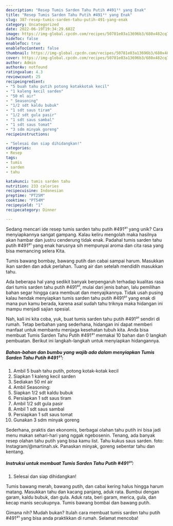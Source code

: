 ```yaml
---
description: "Resep Tumis Sarden Tahu Putih #491³¹ yang Enak"
title: "Resep Tumis Sarden Tahu Putih #491³¹ yang Enak"
slug: 387-resep-tumis-sarden-tahu-putih-491-yang-enak
category: Uncategorized
date: 2022-06-19T19:34:29.602Z
image: https://img-global.cpcdn.com/recipes/50781e03a13696b3/680x482cq70/tumis-sarden-tahu-putih-491-foto-resep-utama.jpg
hideToc: false
enableToc: true
enableTocContent: false
thumbnail: https://img-global.cpcdn.com/recipes/50781e03a13696b3/680x482cq70/tumis-sarden-tahu-putih-491-foto-resep-utama.jpg
cover: https://img-global.cpcdn.com/recipes/50781e03a13696b3/680x482cq70/tumis-sarden-tahu-putih-491-foto-resep-utama.jpg
author: Admin
authorAv: notfound
ratingvalue: 4.3
reviewcount: 25
recipeingredient:
- "5 buah tahu putih potong kotakkotak kecil"
- "1 kaleng kecil sarden"
- "50 ml air"
- " Seasoning"
- "1/2 sdt kaldu bubuk"
- "1 sdt saus tiram"
- "1/2 sdt gula pasir"
- "1 sdt saus sambal"
- "1 sdt saus tomat"
- "3 sdm minyak goreng"
recipeinstructions:

- "Selesai dan siap dihidangkan!"
categories:
- Resep
tags:
- tumis
- sarden
- tahu

katakunci: tumis sarden tahu 
nutrition: 233 calories
recipecuisine: Indonesian
preptime: "PT25M"
cooktime: "PT54M"
recipeyield: "1"
recipecategory: Dinner

---
```





Sedang mencari ide resep tumis sarden tahu putih #491³¹ yang unik? Cara menyiapkannya sangat gampang. Kalau keliru mengolah maka hasilnya akan hambar dan justru cenderung tidak enak. Padahal tumis sarden tahu putih #491³¹ yang enak harusnya sih mempunyai aroma dan cita rasa yang bisa memancing selera Kita.





Tumis bawang bombay, bawang putih dan cabai sampai harum. Masukkan ikan sarden dan aduk perlahan. Tuang air dan setelah mendidih masukkan tahu.

Ada beberapa hal yang sedikit banyak berpengaruh terhadap kualitas rasa dari tumis sarden tahu putih #491³¹, mulai dari jenis bahan, lalu pemilihan bahan segar hingga cara membuat dan menyajikannya. Tidak usah pusing kalau hendak menyiapkan tumis sarden tahu putih #491³¹ yang enak di mana pun kamu berada, karena asal sudah tahu triknya maka hidangan ini mampu menjadi sajian spesial.






Nah, kali ini kita coba, yuk, buat tumis sarden tahu putih #491³¹ sendiri di rumah. Tetap berbahan yang sederhana, hidangan ini dapat memberi manfaat untuk membantu menjaga kesehatan tubuh kita. Anda bisa membuat Tumis Sarden Tahu Putih #491³¹ memakai 10 bahan dan 0 langkah pembuatan. Berikut ini langkah-langkah untuk menyiapkan hidangannya.

<!--inarticleads1-->

##### Bahan-bahan dan bumbu yang wajib ada dalam menyiapkan Tumis Sarden Tahu Putih #491³¹:

1. Ambil 5 buah tahu putih, potong kotak-kotak kecil
1. Siapkan 1 kaleng kecil sarden
1. Sediakan 50 ml air
1. Ambil  Seasoning:
1. Siapkan 1/2 sdt kaldu bubuk
1. Persiapkan 1 sdt saus tiram
1. Ambil 1/2 sdt gula pasir
1. Ambil 1 sdt saus sambal
1. Persiapkan 1 sdt saus tomat
1. Gunakan 3 sdm minyak goreng


Sederhana, praktis dan ekonomis, berbagai olahan tahu putih ini bisa jadi menu makan sehari-hari yang nggak ngebosenin. Tenang, ada banyak resep olahan tahu putih yang bisa kamu list. Tahu kukus saus sarden. foto: Instagram/@martinah.sk. Panaskan minyak, goreng sebentar tahu dan kentang. 

<!--inarticleads2-->

##### Instruksi untuk membuat Tumis Sarden Tahu Putih #491³¹:


1. Selesai dan siap dihidangkan!

Tumis bawang merah, bawang putih, dan cabai kering halus hingga harum matang. Masukkan tahu dan kacang panjang, aduk rata. Bumbui dengan garam, kaldu bubuk, dan gula. Aduk rata, beri garam, merica, gula, dan kecap manis secukupnya. Tumis bawang bombai dan bawang putih. 

Gimana nih? Mudah bukan? Itulah cara membuat tumis sarden tahu putih #491³¹ yang bisa anda praktikkan di rumah. Selamat mencoba!
